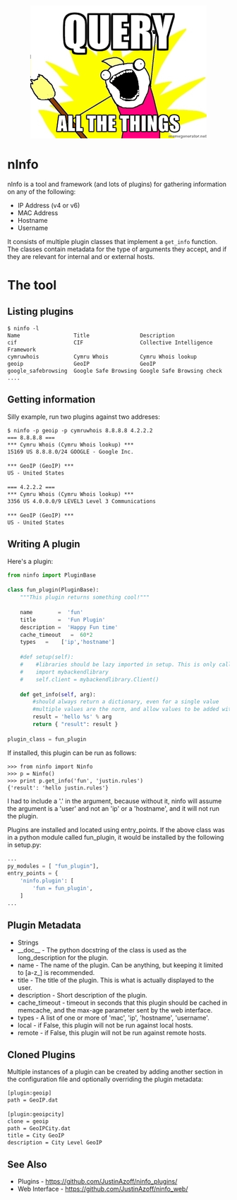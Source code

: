 <p align="center"><img src="meme.jpeg"/></p>

nInfo
=====

nInfo is a tool and framework (and lots of plugins) for gathering information on any of the following:

 * IP Address (v4 or v6)
 * MAC Address
 * Hostname
 * Username

It consists of multiple plugin classes that implement a `get_info` function.
The classes contain metadata for the type of arguments they accept, and if
they are relevant for internal and or external hosts.

The tool
========

Listing plugins
---------------

    $ ninfo -l
    Name                 Title                Description
    cif                  CIF                  Collective Intelligence Framework
    cymruwhois           Cymru Whois          Cymru Whois lookup
    geoip                GeoIP                GeoIP
    google_safebrowsing  Google Safe Browsing Google Safe Browsing check
    ....

Getting information
-------------------

Silly example, run two plugins against two addreses:

    $ ninfo -p geoip -p cymruwhois 8.8.8.8 4.2.2.2
    === 8.8.8.8 === 
    *** Cymru Whois (Cymru Whois lookup) ***
    15169 US 8.8.8.0/24 GOOGLE - Google Inc.

    *** GeoIP (GeoIP) ***
    US - United States

    === 4.2.2.2 === 
    *** Cymru Whois (Cymru Whois lookup) ***
    3356 US 4.0.0.0/9 LEVEL3 Level 3 Communications

    *** GeoIP (GeoIP) ***
    US - United States


Writing A plugin
----------------

Here's a plugin:

```python
from ninfo import PluginBase

class fun_plugin(PluginBase):
    """This plugin returns something cool!"""

    name        =  'fun'
    title       =  'Fun Plugin'
    description =  'Happy Fun time'
    cache_timeout   =  60*2
    types   =    ['ip','hostname']

    #def setup(self):
    #    #libraries should be lazy imported in setup. This is only called once.
    #    import mybackendlibrary
    #    self.client = mybackendlibrary.Client()

    def get_info(self, arg):
        #should always return a dictionary, even for a single value
        #multiple values are the norm, and allow values to be added without breakage
        result = 'hello %s' % arg
        return { "result": result }

plugin_class = fun_plugin
```

If installed, this plugin can be run as follows:

    >>> from ninfo import Ninfo
    >>> p = Ninfo()
    >>> print p.get_info('fun', 'justin.rules')
    {'result': 'hello justin.rules'}

I had to include a '.' in the argument, because without it, ninfo will assume
the argument is a 'user' and not an 'ip' or a 'hostname', and it will not run
the plugin.

Plugins are installed and located using entry_points. If the above class was in a python module
called fun_plugin, it would be installed by the following in setup.py:

```python
...
py_modules = [ "fun_plugin"],
entry_points = {
    'ninfo.plugin': [
        'fun = fun_plugin',
    ]
...
```

Plugin Metadata
---------------

* Strings
 * \_\_doc\_\_ - The python docstring of the class is used as the long_description for the plugin.
 * name - The name of the plugin. Can be anything, but keeping it limited to [a-z_] is recommended.
 * title - The title of the plugin. This is what is actually displayed to the user.
 * description - Short description of the plugin.
* cache_timeout - timeout in seconds that this plugin should be cached in
      memcache, and the max-age parameter sent by the web interface.
* types - A list of one or more of 'mac', 'ip', 'hostname', 'username'.
* local - if False, this plugin will not be run against local hosts.
* remote - if False, this plugin will not be run against remote hosts.

Cloned Plugins
--------------

Multiple instances of a plugin can be created by adding another section in the
configuration file and optionally overriding the plugin metadata:

    [plugin:geoip]
    path = GeoIP.dat

    [plugin:geoipcity]
    clone = geoip
    path = GeoIPCity.dat
    title = City GeoIP
    description = City Level GeoIP

See Also
--------

* Plugins - https://github.com/JustinAzoff/ninfo_plugins/
* Web Interface - https://github.com/JustinAzoff/ninfo_web/
